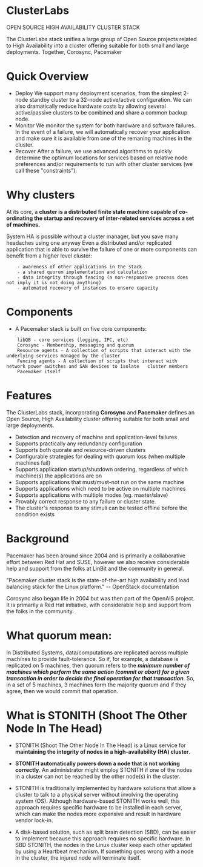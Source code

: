 # ClusterLabs
OPEN SOURCE HIGH AVAILABILITY CLUSTER STACK

The ClusterLabs stack unifies a large group of Open Source projects related to High Availability into a cluster offering suitable for both small and large deployments. Together, Corosync, Pacemaker

# Quick Overview
- Deploy
We support many deployment scenarios, from the simplest 2-node standby cluster to a 32-node active/active configuration. We can also dramatically reduce hardware costs by allowing several active/passive clusters to be combined and share a common backup node.
- Monitor
We monitor the system for both hardware and software failures. In the event of a failure, we will automatically recover your application and make sure it is available from one of the remaning machines in the cluster.
- Recover
After a failure, we use advanced algorithms to quickly determine the optimum locations for services based on relative node preferences and/or requirements to run with other cluster services (we call these "constraints").

# Why clusters
At its core, a **cluster is a distributed finite state machine capable of co-ordinating the startup and recovery of inter-related services across a set of machines.**

System HA is possible without a cluster manager, but you save many headaches using one anyway
Even a distributed and/or replicated application that is able to survive the failure of one or more components can benefit from a higher level cluster:
```
	- awareness of other applications in the stack
	- a shared quorum implementation and calculation
	- data integrity through fencing (a non-responsive process does not imply it is not doing anything)
	- automated recovery of instances to ensure capacity
```

# Components
- A Pacemaker stack is built on five core components:
```
	libQB - core services (logging, IPC, etc)
	Corosync - Membership, messaging and quorum
	Resource agents - A collection of scripts that interact with the underlying services managed by the cluster
	Fencing agents - A collection of scripts that interact with network power switches and SAN devices to isolate 	cluster members
	Pacemaker itself
```

# Features
The ClusterLabs stack, incorporating **Corosync** and **Pacemaker** defines an Open Source, High Availability cluster offering suitable for both small and large deployments.	
- Detection and recovery of machine and application-level failures
- Supports practically any redundancy configuration
- Supports both quorate and resource-driven clusters
- Configurable strategies for dealing with quorum loss (when multiple machines fail)
- Supports application startup/shutdown ordering, regardless of which machine(s) the applications are on
- Supports applications that must/must-not run on the same machine
- Supports applications which need to be active on multiple machines
- Supports applications with multiple modes (eg. master/slave)
- Provably correct response to any failure or cluster state.
- The cluster's response to any stimuli can be tested offline before the condition exists

# Background
Pacemaker has been around since 2004 and is primarily a collaborative effort between Red Hat and SUSE, however we also receive considerable help and support from the folks at LinBit and the community in general.

"Pacemaker cluster stack is the state-of-the-art high availability and load balancing stack for the Linux platform."
-- OpenStack documentation

Corosync also began life in 2004 but was then part of the OpenAIS project. It is primarily a Red Hat initiative, with considerable help and support from the folks in the community.

# What quorum mean:
In Distributed Systems, data/computations are replicated across multiple machines to provide fault-tolerance. So if, for example, a database is replicated on 5 machines, then quorum refers to the ***minimum number of machines which perform the same action (commit or abort) for a given transaction in order to decide the final operation for that transaction***. So, in a set of 5 machines, 3 machines form the majority quorum and if they agree, then we would commit that operation.

# What is STONITH (Shoot The Other Node In The Head)
- STONITH (Shoot The Other Node In The Head) is a Linux service for **maintaining the integrity of nodes in a high-availability (HA) cluster**.

- **STONITH automatically powers down a node that is not working correctly**. An administrator might employ STONITH if one of the nodes in a cluster can not be reached by the other node(s) in the cluster.

- STONITH is traditionally implemented by hardware solutions that allow a cluster to talk to a physical server without involving the operating system (OS). Although hardware-based STONITH works well, this approach requires specific hardware to be installed in each server, which can make the nodes more expensive and result in hardware vendor lock-in.

- A disk-based solution, such as split brain detection (SBD), can be easier to implement because this approach requires no specific hardware. In SBD STONITH, the nodes in the Linux cluster keep each other updated by using a Heartbeat mechanism. If something goes wrong with a node in the cluster, the injured node will terminate itself.

